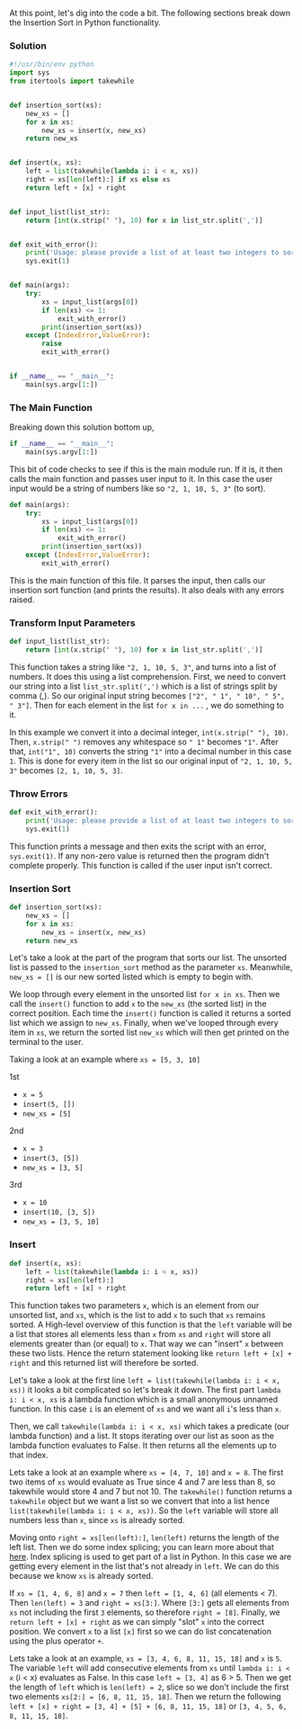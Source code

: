 At this point, let's dig into the code a bit. The following sections break
down the Insertion Sort in Python functionality.

### Solution

```python
#!/usr/bin/env python
import sys
from itertools import takewhile


def insertion_sort(xs):
    new_xs = []
    for x in xs:
        new_xs = insert(x, new_xs)
    return new_xs


def insert(x, xs):
    left = list(takewhile(lambda i: i < x, xs))
    right = xs[len(left):] if xs else xs
    return left + [x] + right


def input_list(list_str):
    return [int(x.strip(" "), 10) for x in list_str.split(',')]


def exit_with_error():
    print('Usage: please provide a list of at least two integers to sort in the format "1, 2, 3, 4, 5"')
    sys.exit(1)


def main(args):
    try:
        xs = input_list(args[0])
        if len(xs) <= 1:
            exit_with_error()
        print(insertion_sort(xs))
    except (IndexError,ValueError):
        raise
        exit_with_error()


if __name__ == "__main__":
    main(sys.argv[1:])
```

### The Main Function

Breaking down this solution bottom up,

```python
if __name__ == "__main__":
    main(sys.argv[1:])
```

This bit of code checks to see if this is the main module run. If it is, it then calls the main
function and passes user input to it. In this case the user input would be a string of numbers
like so `"2, 1, 10, 5, 3"` (to sort).

```python
def main(args):
    try:
        xs = input_list(args[0])
        if len(xs) <= 1:
            exit_with_error()
        print(insertion_sort(xs))
    except (IndexError,ValueError):
        exit_with_error()
```

This is the main function of this file. It parses the input, then calls our insertion sort
function (and prints the results). It also deals with any errors raised.

### Transform Input Parameters

```python
def input_list(list_str):
    return [int(x.strip(" "), 10) for x in list_str.split(',')]
```

This function takes a string like `"2, 1, 10, 5, 3"`, and turns into a list of numbers.
It does this using a list comprehension. First, we need to convert our string into a
list `list_str.split(',')` which is a list of strings split by comma (,).
So our original input string becomes `["2", " 1", " 10", " 5", " 3"]`. Then for each
element in the list `for x in ...` ,  we do something to it.

In this example we convert it into a decimal integer, `int(x.strip(" "), 10)`. Then, `x.strip(" ")`
removes any whitespace so `" 1"` becomes `"1"`. After that, `int("1", 10)`
converts the string `"1"` into a decimal number in this case `1`. This is done
for every item in the list so our original input of `"2, 1, 10, 5, 3"` becomes `[2, 1, 10, 5, 3]`.

### Throw Errors

```python
def exit_with_error():
    print('Usage: please provide a list of at least two integers to sort in the format "1, 2, 3, 4, 5"')
    sys.exit(1)
```

This function prints a message and then exits the script with an error, `sys.exit(1)`.
If any non-zero value is returned then the program didn't complete properly. This function is called
if the user input isn't correct.

### Insertion Sort

```python
def insertion_sort(xs):
    new_xs = []
    for x in xs:
        new_xs = insert(x, new_xs)
    return new_xs
```

Let's take a look at the part of the program that sorts our list. The unsorted list is passed to the
`insertion_sort` method as the parameter `xs`. Meanwhile, `new_xs = []` is our new sorted listed which is
empty to begin with.

We loop through every element in the unsorted list `for x in xs`. Then we call the `insert()`
function to add `x` to the `new_xs` (the sorted list) in the correct position.
Each time the `insert()` function is called it returns a sorted list which we assign
to `new_xs`. Finally, when we've looped through every item in `xs`, we return the sorted list
`new_xs` which will then get printed on the terminal to the user.

Taking a look at an example where `xs = [5, 3, 10]`

1st

* `x = 5`
* `insert(5, [])`
* `new_xs = [5]`

2nd

* `x = 3`
* `insert(3, [5])`
* `new_xs = [3, 5]`

3rd

* `x = 10`
* `insert(10, [3, 5])`
* `new_xs = [3, 5, 10]`

### Insert

```python
def insert(x, xs):
    left = list(takewhile(lambda i: i < x, xs))
    right = xs[len(left):]
    return left + [x] + right
```

This function takes two parameters `x`, which is an element from our unsorted list, and
`xs`, which is the list to add `x` to such that `xs` remains sorted.
A High-level overview of this function is that the `left` variable will be a list that stores
all elements less than `x` from `xs` and `right` will store all elements greater than (or equal)
to `x`. That way we can "insert" `x` between these two lists. Hence the return statement
looking like `return left + [x] + right` and this returned list will therefore be sorted.

Let's take a look at the first line `left = list(takewhile(lambda i: i < x, xs))` it looks a bit
complicated so let's break it down. The first part `lambda i: i < x, xs` is a lambda function
which is a small anonymous unnamed function.
In this case `i` is an element of `xs` and we want all `i`'s less than `x`.

Then, we call `takewhile(lambda i: i < x, xs)` which takes a predicate (our lambda function) and a list.
It stops iterating over our list as soon as the lambda function evaluates to False. It then returns
all the elements up to that index. 

Lets take a look at an example where `xs = [4, 7, 10]` and `x = 8`.
The first two items of `xs` would evaluate as True since 4 and 7 are
less than 8, so takewhile would store 4 and 7 but not 10.
The `takewhile()` function returns a `takewhile` object but we want a list so we convert that into a
list hence `list(takewhile(lambda i: i < x, xs))`. So the `left` variable will store all numbers
less than `x`, since `xs` is already sorted.

Moving onto `right = xs[len(left):]`, `len(left)` returns the length of the left list.
Then we do some index splicing; you can learn more about that
[here](https://www.pythoncentral.io/how-to-slice-listsarrays-and-tuples-in-python/).
Index splicing is used to get part of a list in Python. In this case we are getting every element in
the list that's not already in `left`. We can do this because we know `xs` is already sorted.

If `xs = [1, 4, 6, 8]` and `x = 7` then `left = [1, 4, 6]` (all elements < 7). Then `len(left) = 3`
and `right = xs[3:]`. Where `[3:]` gets all elements from `xs` not including the first `3` elements,
so therefore `right = [8]`. Finally, we `return left + [x] + right` as we can simply "slot" `x` into the
correct position. We convert `x` to a list `[x]` first so we can do list concatenation using the
plus operator `+`.

Lets take a look at an example, `xs = [3, 4, 6, 8, 11, 15, 18]` and `x` is `5`. The variable `left`
will add consecutive elements from `xs` until `lambda i: i < x` (i < x) evaluates as False.
In this case `left = [3, 4]` as 6 > 5. Then we get the length of `left` which is `len(left) = 2`,
slice so we don't include the first two elements `xs[2:] = [6, 8, 11, 15, 18]`. Then we return
the following `left + [x] + right = [3, 4] + [5] + [6, 8, 11, 15, 18]` or
`[3, 4, 5, 6, 8, 11, 15, 18]`.
